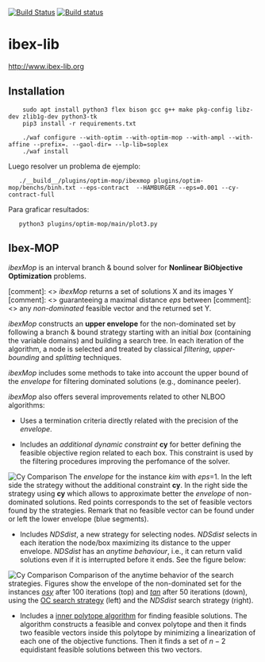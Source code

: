 [![Build Status](https://travis-ci.org/ibex-team/ibex-lib.svg?branch=master)](https://travis-ci.org/ibex-team/ibex-lib)
[![Build status](https://ci.appveyor.com/api/projects/status/9w1wxhvymsohs4gr/branch/master?svg=true)](https://ci.appveyor.com/project/Jordan08/ibex-lib-q0c47/branch/master)

ibex-lib
========

http://www.ibex-lib.org

Installation
-----------

````
    sudo apt install python3 flex bison gcc g++ make pkg-config libz-dev zlib1g-dev python3-tk
    pip3 install -r requirements.txt
    
    ./waf configure --with-optim --with-optim-mop --with-ampl --with-affine --prefix=. --gaol-dir= --lp-lib=soplex
    ./waf install
````

Luego resolver un problema de ejemplo:

       ./__build__/plugins/optim-mop/ibexmop plugins/optim-mop/benchs/binh.txt --eps-contract  --HAMBURGER --eps=0.001 --cy-contract-full

Para graficar resultados:

       python3 plugins/optim-mop/main/plot3.py
       
Ibex-MOP
--------

*ibexMop* is an interval branch & bound solver for **Nonlinear BiObjective Optimization** problems.

[comment]: <> *ibexMop* returns a set of solutions X and its images Y
[comment]: <> guaranteeing a maximal distance *eps* between
[comment]: <> any *non-dominated* feasible vector and the returned set Y.

*ibexMop* constructs an **upper envelope** for the non-dominated set
by following a branch & bound strategy starting with an initial *box* (containing the variable domains)
and building a search tree. In each iteration of the algorithm,
a node is selected and treated by classical *filtering*, *upper-bounding*
and *splitting* techniques.

*ibexMop* includes some methods to take into account the upper bound of the
*envelope* for filtering dominated solutions (e.g., dominance peeler).

*ibexMop* also offers several improvements related to other NLBOO algorithms:

* Uses a termination criteria directly related with the
precision of the *envelope*.

* Includes an *additional dynamic constraint* **cy** for better defining the feasible
objective region related to each box. This constraint is used
by the filtering procedures improving the perfomance of the solver.

![Cy Comparison](https://i.imgur.com/yLIxyUV.png)
The *envelope* for the instance *kim* with *eps*=1.
In the left side the strategy without the additional constraint **cy**.
In the right side the strategy using **cy** which allows
to approximate better the *envelope* of non-dominated solutions.
Red points corresponds to the set of feasible vectors found by the strategies.
Remark that no feasible vector can be found under or left the lower envelope (blue segments).

* Includes *NDSdist*, a new strategy for selecting nodes. *NDSdist*
selects in each iteration the node/box maximizing its distance to the
upper envelope.
*NDSdist* has an *anytime behaviour*, i.e., it can return valid solutions
even if it is interrupted before it ends. See the figure below:

![Cy Comparison](https://i.imgur.com/uyZq6gB.png)
Comparison of the anytime behavior of the search strategies.
Figures show the envelope of the non-dominated set for the instances
[*osy*](https://github.com/INFPUCV/ibex-lib/blob/master/plugins/optim-mop/benchs/osy.txt)
after 100 iterations (top) and [*tan*](https://github.com/INFPUCV/ibex-lib/blob/master/plugins/optim-mop/benchs/tan.txt)
after 50 iterations (down),
using the [OC search strategy](http://www.sciencedirect.com/science/article/pii/S0377221716303824) (left)
and the *NDSdist* search strategy (right).

* Includes a [inner polytope algorithm](http://citeseerx.ist.psu.edu/viewdoc/download?doi=10.1.1.653.5777&rep=rep1&type=pdf)
for finding feasible solutions.
The algorithm constructs a feasible and convex polytope and then it finds
two feasible vectors inside this polytope by minimizing a linearization of each one of the
objective functions.
Then it finds a set of $n-2$ equidistant feasible solutions
between this two vectors.
